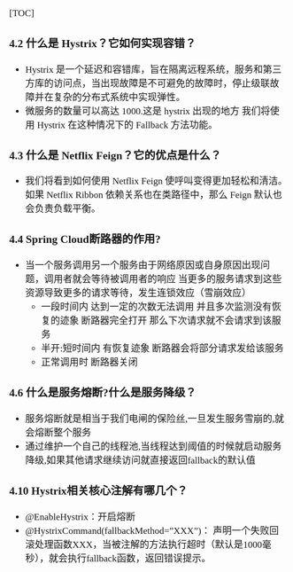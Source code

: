<span style="font-family:Simsun,serif; font-size:17px;">

[TOC]

### 4.2 什么是 Hystrix？它如何实现容错？

- Hystrix 是一个延迟和容错库，旨在隔离远程系统，服务和第三方库的访问点，当出现故障是不可避免的故障时，停止级联故障并在复杂的分布式系统中实现弹性。
- 微服务的数量可以高达 1000.这是 hystrix 出现的地方 我们将使用 Hystrix 在这种情况下的 Fallback 方法功能。

### 4.3 什么是 Netflix Feign？它的优点是什么？

- 我们将看到如何使用 Netflix Feign 使呼叫变得更加轻松和清洁。如果 Netflix Ribbon 依赖关系也在类路径中，那么 Feign 默认也会负责负载平衡。

### 4.4 Spring Cloud断路器的作用?

- 当一个服务调用另一个服务由于网络原因或自身原因出现问题，调用者就会等待被调用者的响应 当更多的服务请求到这些资源导致更多的请求等待，发生连锁效应（雪崩效应）
    - 一段时间内 达到一定的次数无法调用 并且多次监测没有恢复的迹象 断路器完全打开 那么下次请求就不会请求到该服务
    - 半开:短时间内 有恢复迹象 断路器会将部分请求发给该服务
    - 正常调用时 断路器关闭

### 4.6 什么是服务熔断?什么是服务降级？

- 服务熔断就是相当于我们电闸的保险丝,一旦发生服务雪崩的,就会熔断整个服务
- 通过维护一个自己的线程池,当线程达到阈值的时候就启动服务降级,如果其他请求继续访问就直接返回fallback的默认值

### 4.10 Hystrix相关核心注解有哪几个？

- @EnableHystrix：开启熔断
- @HystrixCommand(fallbackMethod=”XXX”)： 声明一个失败回滚处理函数XXX，当被注解的方法执行超时（默认是1000毫秒），就会执行fallback函数，返回错误提示。

</span>